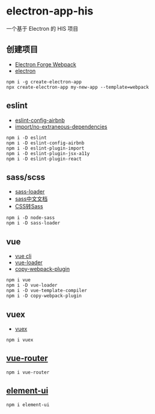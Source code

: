 # electron-app-his
一个基于 Electron 的 HIS 项目

## 创建项目
- [Electron Forge Webpack](https://www.electronforge.io/templates/webpack-template)
- [electron](https://developer.aliyun.com/mirror/npm/package/electron)
~~~
npm i -g create-electron-app
npx create-electron-app my-new-app --template=webpack
~~~

## eslint
- [eslint-config-airbnb](https://developer.aliyun.com/mirror/npm/package/eslint-config-airbnb)
- [import/no-extraneous-dependencies](https://github.com/benmosher/eslint-plugin-import/blob/master/docs/rules/no-extraneous-dependencies.md)
~~~
npm i -D eslint
npm i -D eslint-config-airbnb
npm i -D eslint-plugin-import
npm i -D eslint-plugin-jsx-a11y
npm i -D eslint-plugin-react
~~~

## sass/scss
- [sass-loader](https://developer.aliyun.com/mirror/npm/package/sass-loader)
- [sass中文文档](https://www.sass.hk/docs/)
- [CSS转Sass](https://www.sass.hk/css2sass/)
~~~
npm i -D node-sass
npm i -D sass-loader
~~~

## vue
- [vue cli](https://cli.vuejs.org/zh/)
- [vue-loader](https://vue-loader.vuejs.org/guide/#manual-setup)
- [copy-webpack-plugin](https://developer.aliyun.com/mirror/npm/package/copy-webpack-plugin)
~~~
npm i vue
npm i -D vue-loader
npm i -D vue-template-compiler
npm i -D copy-webpack-plugin
~~~

## vuex
- [vuex](https://vuex.vuejs.org/zh/installation.html)
~~~
npm i vuex
~~~

## [vue-router](https://router.vuejs.org/zh/)
~~~
npm i vue-router
~~~

## [element-ui](https://element.eleme.cn/#/zh-CN/component/installation)
~~~
npm i element-ui
~~~
